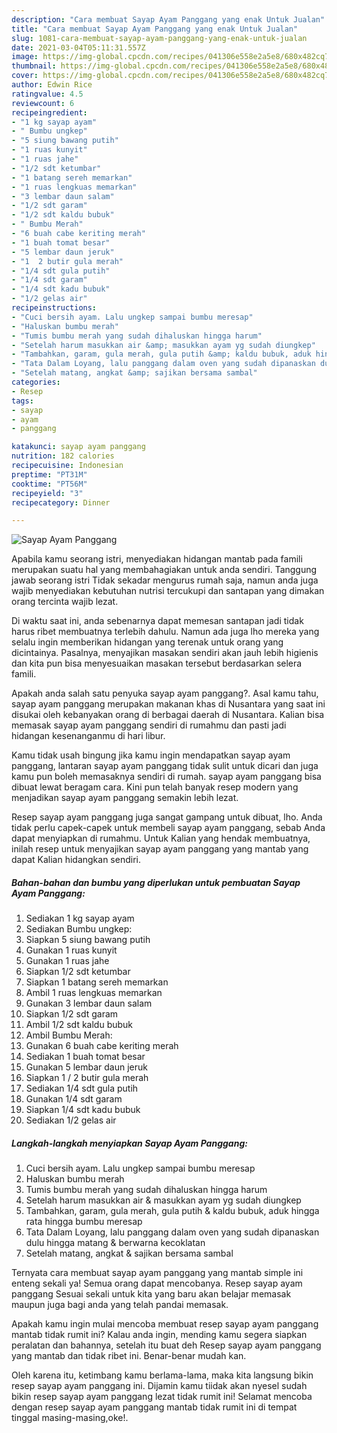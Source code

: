 ```yaml
---
description: "Cara membuat Sayap Ayam Panggang yang enak Untuk Jualan"
title: "Cara membuat Sayap Ayam Panggang yang enak Untuk Jualan"
slug: 1081-cara-membuat-sayap-ayam-panggang-yang-enak-untuk-jualan
date: 2021-03-04T05:11:31.557Z
image: https://img-global.cpcdn.com/recipes/041306e558e2a5e8/680x482cq70/sayap-ayam-panggang-foto-resep-utama.jpg
thumbnail: https://img-global.cpcdn.com/recipes/041306e558e2a5e8/680x482cq70/sayap-ayam-panggang-foto-resep-utama.jpg
cover: https://img-global.cpcdn.com/recipes/041306e558e2a5e8/680x482cq70/sayap-ayam-panggang-foto-resep-utama.jpg
author: Edwin Rice
ratingvalue: 4.5
reviewcount: 6
recipeingredient:
- "1 kg sayap ayam"
- " Bumbu ungkep"
- "5 siung bawang putih"
- "1 ruas kunyit"
- "1 ruas jahe"
- "1/2 sdt ketumbar"
- "1 batang sereh memarkan"
- "1 ruas lengkuas memarkan"
- "3 lembar daun salam"
- "1/2 sdt garam"
- "1/2 sdt kaldu bubuk"
- " Bumbu Merah"
- "6 buah cabe keriting merah"
- "1 buah tomat besar"
- "5 lembar daun jeruk"
- "1  2 butir gula merah"
- "1/4 sdt gula putih"
- "1/4 sdt garam"
- "1/4 sdt kadu bubuk"
- "1/2 gelas air"
recipeinstructions:
- "Cuci bersih ayam. Lalu ungkep sampai bumbu meresap"
- "Haluskan bumbu merah"
- "Tumis bumbu merah yang sudah dihaluskan hingga harum"
- "Setelah harum masukkan air &amp; masukkan ayam yg sudah diungkep"
- "Tambahkan, garam, gula merah, gula putih &amp; kaldu bubuk, aduk hingga rata hingga bumbu meresap"
- "Tata Dalam Loyang, lalu panggang dalam oven yang sudah dipanaskan dulu hingga matang &amp; berwarna kecoklatan"
- "Setelah matang, angkat &amp; sajikan bersama sambal"
categories:
- Resep
tags:
- sayap
- ayam
- panggang

katakunci: sayap ayam panggang 
nutrition: 182 calories
recipecuisine: Indonesian
preptime: "PT31M"
cooktime: "PT56M"
recipeyield: "3"
recipecategory: Dinner

---
```



![Sayap Ayam Panggang](https://img-global.cpcdn.com/recipes/041306e558e2a5e8/680x482cq70/sayap-ayam-panggang-foto-resep-utama.jpg)

Apabila kamu seorang istri, menyediakan hidangan mantab pada famili merupakan suatu hal yang membahagiakan untuk anda sendiri. Tanggung jawab seorang istri Tidak sekadar mengurus rumah saja, namun anda juga wajib menyediakan kebutuhan nutrisi tercukupi dan santapan yang dimakan orang tercinta wajib lezat.

Di waktu  saat ini, anda sebenarnya dapat memesan santapan jadi tidak harus ribet membuatnya terlebih dahulu. Namun ada juga lho mereka yang selalu ingin memberikan hidangan yang terenak untuk orang yang dicintainya. Pasalnya, menyajikan masakan sendiri akan jauh lebih higienis dan kita pun bisa menyesuaikan masakan tersebut berdasarkan selera famili. 



Apakah anda salah satu penyuka sayap ayam panggang?. Asal kamu tahu, sayap ayam panggang merupakan makanan khas di Nusantara yang saat ini disukai oleh kebanyakan orang di berbagai daerah di Nusantara. Kalian bisa memasak sayap ayam panggang sendiri di rumahmu dan pasti jadi hidangan kesenanganmu di hari libur.

Kamu tidak usah bingung jika kamu ingin mendapatkan sayap ayam panggang, lantaran sayap ayam panggang tidak sulit untuk dicari dan juga kamu pun boleh memasaknya sendiri di rumah. sayap ayam panggang bisa dibuat lewat beragam cara. Kini pun telah banyak resep modern yang menjadikan sayap ayam panggang semakin lebih lezat.

Resep sayap ayam panggang juga sangat gampang untuk dibuat, lho. Anda tidak perlu capek-capek untuk membeli sayap ayam panggang, sebab Anda dapat menyiapkan di rumahmu. Untuk Kalian yang hendak membuatnya, inilah resep untuk menyajikan sayap ayam panggang yang mantab yang dapat Kalian hidangkan sendiri.

<!--inarticleads1-->

##### Bahan-bahan dan bumbu yang diperlukan untuk pembuatan Sayap Ayam Panggang:

1. Sediakan 1 kg sayap ayam
1. Sediakan  Bumbu ungkep:
1. Siapkan 5 siung bawang putih
1. Gunakan 1 ruas kunyit
1. Gunakan 1 ruas jahe
1. Siapkan 1/2 sdt ketumbar
1. Siapkan 1 batang sereh memarkan
1. Ambil 1 ruas lengkuas memarkan
1. Gunakan 3 lembar daun salam
1. Siapkan 1/2 sdt garam
1. Ambil 1/2 sdt kaldu bubuk
1. Ambil  Bumbu Merah:
1. Gunakan 6 buah cabe keriting merah
1. Sediakan 1 buah tomat besar
1. Gunakan 5 lembar daun jeruk
1. Siapkan 1 / 2 butir gula merah
1. Sediakan 1/4 sdt gula putih
1. Gunakan 1/4 sdt garam
1. Siapkan 1/4 sdt kadu bubuk
1. Sediakan 1/2 gelas air




<!--inarticleads2-->

##### Langkah-langkah menyiapkan Sayap Ayam Panggang:

1. Cuci bersih ayam. Lalu ungkep sampai bumbu meresap
1. Haluskan bumbu merah
1. Tumis bumbu merah yang sudah dihaluskan hingga harum
1. Setelah harum masukkan air &amp; masukkan ayam yg sudah diungkep
1. Tambahkan, garam, gula merah, gula putih &amp; kaldu bubuk, aduk hingga rata hingga bumbu meresap
1. Tata Dalam Loyang, lalu panggang dalam oven yang sudah dipanaskan dulu hingga matang &amp; berwarna kecoklatan
1. Setelah matang, angkat &amp; sajikan bersama sambal




Ternyata cara membuat sayap ayam panggang yang mantab simple ini enteng sekali ya! Semua orang dapat mencobanya. Resep sayap ayam panggang Sesuai sekali untuk kita yang baru akan belajar memasak maupun juga bagi anda yang telah pandai memasak.

Apakah kamu ingin mulai mencoba membuat resep sayap ayam panggang mantab tidak rumit ini? Kalau anda ingin, mending kamu segera siapkan peralatan dan bahannya, setelah itu buat deh Resep sayap ayam panggang yang mantab dan tidak ribet ini. Benar-benar mudah kan. 

Oleh karena itu, ketimbang kamu berlama-lama, maka kita langsung bikin resep sayap ayam panggang ini. Dijamin kamu tiidak akan nyesel sudah bikin resep sayap ayam panggang lezat tidak rumit ini! Selamat mencoba dengan resep sayap ayam panggang mantab tidak rumit ini di tempat tinggal masing-masing,oke!.

